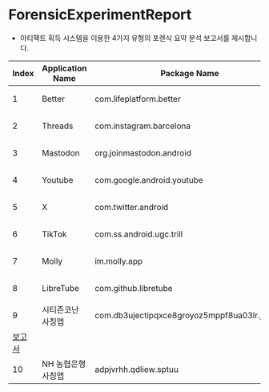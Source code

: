 # ForensicExperimentReport

- 아티팩트 획득 시스템을 이용한 4가지 유형의 포렌식 요약 분석 보고서를 제시합니다.   

| Index | Application Name | Package Name | Link |
|---|---|---|---|
| 1 | Better | com.lifeplatform.better | [보고서](https://github.com/SwimingKim/ForensicExperimentReport/blob/master/Better_report_20231122_004130.pdf) |
| 2 | Threads | com.instagram.barcelona | [보고서](https://github.com/SwimingKim/ForensicExperimentReport/blob/master/Threads_report_20231122_014908.pdf) |
| 3 | Mastodon | org.joinmastodon.android | [보고서](https://github.com/SwimingKim/ForensicExperimentReport/blob/master/Mastodon_report_20231126_231040.pdf)|
| 4 | Youtube | com.google.android.youtube | [보고서](https://github.com/SwimingKim/ForensicExperimentReport/blob/master/Youtube_report_20231122_012114.pdf) |
| 5 | X | com.twitter.android | [보고서](https://github.com/SwimingKim/ForensicExperimentReport/blob/master/X_report_20231122_063111.pdf) |
| 6 | TikTok | com.ss.android.ugc.trill | [보고서](https://github.com/SwimingKim/ForensicExperimentReport/blob/master/TikTok_report_20231122_061024.pdf) |
| 7 | Molly | im.molly.app | [보고서](https://github.com/SwimingKim/ForensicExperimentReport/blob/master/Molly_report_20231122_062313.pdf)|
| 8 | LibreTube | com.github.libretube | [보고서](https://github.com/SwimingKim/ForensicExperimentReport/blob/master/LibreTube_report_20231122_052350.pdf) |
| 9 | 시티즌코난 사칭앱 | com.db3ujectipqxce8groyoz5mppf8ua03lr.jxkhpv
 | [보고서](https://github.com/SwimingKim/ForensicExperimentReport/blob/master/시티즌코난사칭앱_report_20231121_134502.pdf) |
| 10 | NH 농협은행 사칭앱 | adpjvrhh.qdliew.sptuu | [보고서](https://github.com/SwimingKim/ForensicExperimentReport/blob/master/NH농협은행사칭앱_report_20231120_163208.pdf) |